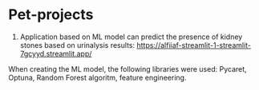 # Pet-projects

1. Application based on ML model can predict the presence of kidney stones based on urinalysis results:
https://alfiiaf-streamlit-1-streamlit-7gcyyd.streamlit.app/

When creating the ML model, the following libraries were used: Pycaret, Optuna, Random Forest algoritm, feature engineering. 

